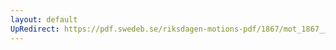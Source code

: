 ```yaml
---
layout: default
UpRedirect: https://pdf.swedeb.se/riksdagen-motions-pdf/1867/mot_1867__fk__00063.pdf
---
```

